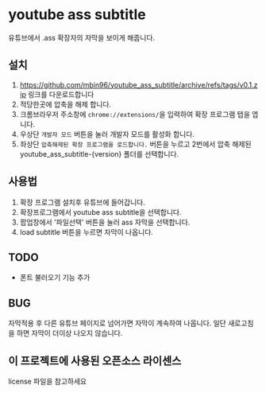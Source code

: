 # youtube ass subtitle
유튜브에서 .ass 확장자의 자막을 보이게 해줍니다.

## 설치
1. https://github.com/mbin96/youtube_ass_subtitle/archive/refs/tags/v0.1.zip 링크를 다운로드합니다
2. 적당한곳에 압축을 해제 합니다.
3. 크롬브라우저 주소창에 `chrome://extensions/`을 입력하여 확장 프로그램 탭을 엽니다.
4. 우상단 `개발자 모드` 버튼을 눌러 개발자 모드를 활성화 합니다.
5. 좌상단 `압축해제된 확장 프로그램을 로드합니다.` 버튼을 누르고 2번에서 압축 해제된 youtube_ass_subtitle-{version} 폴더를 선택합니다. 

## 사용법
1. 확장 프로그램 설치후 유튜브에 들어갑니다.
2. 확장프로그램에서 youtube ass subtitle을 선택합니다.
3. 팝업창에서 '파일선택' 버튼을 눌러 ass 자막을 선택합니다.
4. load subtitle 버튼을 누르면 자막이 나옵니다.

## TODO
- 폰트 불러오기 기능 추가

## BUG
자막적용 후 다른 유튜브 페이지로 넘어가면 자막이 계속하여 나옵니다. 일단 새로고침을 하면 자막이 더이상 나오지 않습니다.

## 이 프로젝트에 사용된 오픈소스 라이센스
license 파일을 참고하세요